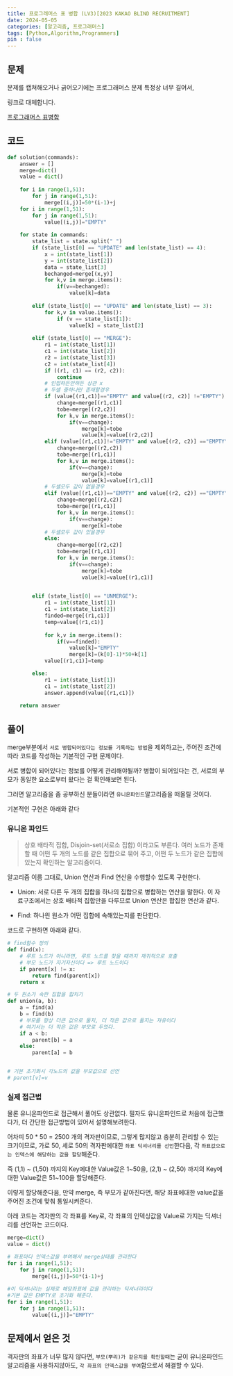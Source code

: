 ```yaml
---
title: 프로그래머스 표 병합 (LV3)[2023 KAKAO BLIND RECRUITMENT]
date: 2024-05-05
categories: [알고리즘, 프로그래머스]
tags: [Python,Algorithm,Programmers]
pin : false
---
```

## 문제

문제를 캡쳐해오거나 긁어오기에는 프로그래머스 문제 특정상 너무 길어서,

링크로 대체합니다.

[프로그래머스 표병합](https://school.programmers.co.kr/learn/courses/30/lessons/150366)

## 코드

```python
def solution(commands):
    answer = []
    merge=dict()
    value = dict()
    
    for i in range(1,51):
        for j in range(1,51):
            merge[(i,j)]=50*(i-1)+j
    for i in range(1,51):
        for j in range(1,51):
            value[(i,j)]="EMPTY"
  
    for state in commands:
        state_list = state.split(" ")
        if (state_list[0] == "UPDATE" and len(state_list) == 4):
            x = int(state_list[1])
            y = int(state_list[2])
            data = state_list[3]
            bechanged=merge[(x,y)]
            for k,v in merge.items():
                if(v==bechanged):
                    value[k]=data
           
        elif (state_list[0] == "UPDATE" and len(state_list) == 3):
            for k,v in value.items():
                if (v == state_list[1]):
                    value[k] = state_list[2]
                    
        elif (state_list[0] == "MERGE"):
            r1 = int(state_list[1])
            c1 = int(state_list[2])
            r2 = int(state_list[3])
            c2 = int(state_list[4])
            if ((r1, c1) == (r2, c2)):
                continue
            # 인접하든안하든 상관 x
            # 두셀 중하나만 존재할경우
            if (value[(r1,c1)]=="EMPTY" and value[(r2, c2)] !="EMPTY"):
                change=merge[(r1,c1)]
                tobe=merge[(r2,c2)]
                for k,v in merge.items():
                    if(v==change):
                        merge[k]=tobe
                        value[k]=value[(r2,c2)]
            elif (value[(r1,c1)]!="EMPTY" and value[(r2, c2)] =="EMPTY"):
                change=merge[(r2,c2)]
                tobe=merge[(r1,c1)]
                for k,v in merge.items():
                    if(v==change):
                        merge[k]=tobe
                        value[k]=value[(r1,c1)]
            # 두셀모두 값이 없을경우
            elif (value[(r1,c1)]=="EMPTY" and value[(r2, c2)] =="EMPTY"):
                change=merge[(r2,c2)]
                tobe=merge[(r1,c1)]
                for k,v in merge.items():
                    if(v==change):
                        merge[k]=tobe
            # 두셀모두 값이 있을경우
            else:
                change=merge[(r2,c2)]
                tobe=merge[(r1,c1)]
                for k,v in merge.items():
                    if(v==change):
                        merge[k]=tobe
                        value[k]=value[(r1,c1)]
           

        elif (state_list[0] == "UNMERGE"):
            r1 = int(state_list[1])
            c1 = int(state_list[2])
            finded=merge[(r1,c1)]
            temp=value[(r1,c1)]           
           
            for k,v in merge.items():
                if(v==finded):
                    value[k]="EMPTY"
                    merge[k]=(k[0]-1)*50+k[1]
            value[(r1,c1)]=temp

        else:
            r1 = int(state_list[1])
            c1 = int(state_list[2])
            answer.append(value[(r1,c1)])
    
    return answer
```

## 풀이

merge부분에서 `서로 병합되어있다는 정보를 기록하는 방법`을 제외하고는, 주어진 조건에 따라 코드를 작성하는 기본적인 구현 문제이다.

서로 병합이 되어있다는 정보를 어떻게 관리해야될까? 병합이 되어있다는 건, 서로의 부모가 동일한 요소로부터 왔다는 걸 확인해보면 된다.

그러면 알고리즘을 좀 공부하신 분들이라면 `유니온파인드`알고리즘을 떠올릴 것이다.

기본적인 구현은 아래와 같다

### 유니온 파인드

>상호 배타적 집합, Disjoin-set(서로소 집합) 이라고도 부른다. 여러 노드가 존재할 때 어떤 두 개의 노드를 같은 집합으로 묶어 주고, 어떤 두 노드가 같은 집합에 있는지 확인하는 알고리즘이다.

알고리즘 이름 그대로, Union 연산과 Find 연산을 수행할수 있도록 구현한다.

- Union: 서로 다른 두 개의 집합을 하나의 집합으로 병합하는 연산을 말한다. 이 자료구조에서는 상호 배타적 집합만을 다루므로 Union 연산은 합집한 연산과 같다.


- Find: 하나읜 원소가 어떤 집합에 속해있는지를 판단한다.

코드로 구현하면 아래와 같다.

```python
# find함수 정의
def find(x):
    # 루트 노드가 아니라면, 루트 노드를 찾을 때까지 재귀적으로 호출
    # 부모 노드가 자기자신이다 => 루트 노드이다
    if parent[x] != x:
        return find(parent[x])
    return x

# 두 원소가 속한 집합을 합치기
def union(a, b):
    a = find(a)
    b = find(b)
    # 부모를 항상 더큰 값으로 둘지, 더 작은 값으로 둘지는 자유이다
    # 여기서는 더 작은 값은 부모로 두었다.
    if a < b:
        parent[b] = a
    else:
        parent[a] = b


# 기본 초기화시 각노드의 값을 부모값으로 선언 
# parent[v]=v
```

### 실제 접근법
물론 유니온파인드로 접근해서 풀어도 상관없다. 필자도 유니온파인드로 처음에 접근했다가, 더 간단한 접근방법이 있어서 설명해보려한다.

어차피 50 * 50 = 2500 개의 격자판이므로, 그렇게 많지않고 충분히 관리할 수 있는 크기이므로,
가로 50, 세로 50의 격자판에대한 `좌표 딕셔너리를 선언`한다음, 각 `좌표값으로는 인덱스에 해당하는 값을 할당`해준다.

즉 (1,1) ~ (1,50) 까지의 Key에대한 Value값은 1~50을, (2,1) ~ (2,50) 까지의 Key에대한 Value값은 51~100을 할당해준다.

이렇게 할당해준다음, 만약 merge, 즉 부모가 같아진다면, 해당 좌표에대한 value값을 주어진 조건에 맞춰 통일시켜준다.

아래 코드는 격자판의 각 좌표를 Key로, 각 좌표의 인덱싱값을 Value로 가지는 딕셔너리를 선언하는 코드이다.
```python
merge=dict()
value = dict()

# 좌표마다 인덱스값을 부여해서 merge상태를 관리한다
for i in range(1,51):
    for j in range(1,51):
        merge[(i,j)]=50*(i-1)+j
      
#이 딕셔너리는 실제로 해당좌표에 값을 관리하는 딕셔너리이다  
#기본 값은 EMPTY로 초기화 해준다.
for i in range(1,51):
    for j in range(1,51):
        value[(i,j)]="EMPTY"

```

## 문제에서 얻은 것

격자판의 좌표가 너무 많지 않다면, `부모(뿌리)가 같은지를 확인할때`는 굳이 유니온파인드 알고리즘을 사용하지않아도, `각 좌표의 인덱스값을 부여`함으로서 해결할 수 있다.


